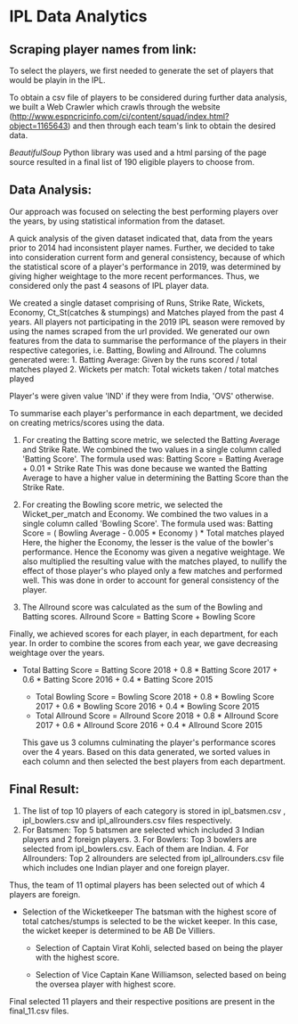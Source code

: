# IPL Data Analytics

## Scraping player names from link:

To select the players, we first needed to generate the set of players that would be playin in the IPL.

To obtain a csv file of players to be considered during further data analysis, we built a Web Crawler which crawls through the website (http://www.espncricinfo.com/ci/content/squad/index.html?object=1165643) and then through each team's link to obtain the desired data.

*BeautifulSoup* Python library was used and a html parsing of the page source resulted in a final list of 190 eligible players to choose from.
	
## Data Analysis:
 
 Our approach was focused on selecting the best performing players over the years, by using statistical information from the dataset.
 
 A quick analysis of the given dataset indicated that, data from the years prior to 2014 had inconsistent player names. Further, we decided to take into consideration current form and general consistency, because of which the statistical score of a player's performance in 2019, was determined by giving higher weightage to the more recent performances. Thus, we considered only the past 4 seasons of IPL player data.
	
  We created a single dataset comprising of Runs, Strike Rate, Wickets, Economy, Ct_St(catches & stumpings) and Matches played from the past 4 years.
  All players not participating in the 2019 IPL season were removed by using the names scraped from the url provided.
  We generated our own features from the data to summarise the performance of the players in their respective categories, i.e. Batting, Bowling and Allround.
	The columns generated were:
		1. Batting Average: Given by the runs scored / total matches played
		2. Wickets per match: Total wickets taken / total matches played
	
  Player's were given value 'IND' if they were from India, 'OVS' otherwise.
	
To summarise each player's performance in each department, we decided on creating metrics/scores using the data.
  1. 	For creating the Batting score metric, we selected the Batting Average and Strike Rate. We combined the two values in a single column called 'Batting Score'.
		The formula used was:
				Batting Score = Batting Average + 0.01 * Strike Rate
		This was done because we wanted the Batting Average to have a higher value in determining the Batting Score than the Strike Rate.
	
  2. 	For creating the Bowling score metric, we selected the Wicket_per_match and Economy. We combined the two values in a single column called 'Bowling Score'.
		The formula used was:
				Batting Score = ( Bowling Average - 0.005 * Economy ) * Total matches played
		Here, the higher the Economy, the lesser is the value of the bowler's performance. Hence the Economy was given a negative weightage. We also multiplied the resulting value with the matches played, to nullify the effect of those player's who played only a few matches and performed well. This was done in order to account for general consistency of the player.
		
  3. The Allround score was calculated as the sum of the Bowling and Batting scores.
				Allround Score = Batting Score + Bowling Score
				

  Finally, we achieved scores for each player, in each department, for each year. In order to combine the scores from each year, we gave decreasing weightage over the years.
	
  - Total Batting Score = Batting Score 2018 + 0.8 * Batting Score 2017 + 0.6 * Batting Score 2016 + 0.4 * Batting Score 2015
	- Total Bowling Score = Bowling Score 2018 + 0.8 * Bowling Score 2017 + 0.6 * Bowling Score 2016 + 0.4 * Bowling Score 2015
	- Total Allround Score = Allround Score 2018 + 0.8 * Allround Score 2017 + 0.6 * Allround Score 2016 + 0.4 * Allround Score 2015
		
	This gave us 3 columns culminating the player's performance scores over the 4 years. Based on this data generated, we sorted values in each column and then selected the best players from each department.
	
## Final Result:

  1. The list of top 10 players of each category is stored in ipl_batsmen.csv , ipl_bowlers.csv and ipl_allrounders.csv files respectively.
  2. For Batsmen:
			Top 5 batsmen are selected which included 3 Indian players and 2 foreign players.
	3. For Bowlers:
			Top 3 bowlers are selected from ipl_bowlers.csv. Each of them are Indian.
	4. For Allrounders:
			Top 2 allrounders are selected from ipl_allrounders.csv file which includes one Indian player and  one foreign player.
		
  Thus, the team of 11 optimal players has been selected out of which 4 players are foreign.
	
  - Selection of the Wicketkeeper
    The batsman with the highest score of total catches/stumps is selected to be the wicket keeper. In this case, the wicket keeper is determined to be AB De Villiers.
	
	- Selection of Captain
  Virat Kohli, selected based on being the player with the highest score.
  
	- Selection of Vice Captain
   Kane Williamson, selected based on being the oversea player with highest score.
			
  Final selected 11 players and their respective positions are present in the final_11.csv files.
	

